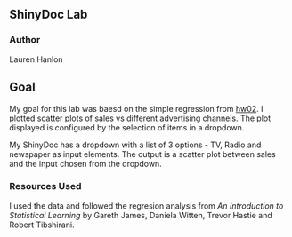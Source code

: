 ## ShinyDoc Lab

### Author

Lauren Hanlon

## Goal

My goal for this lab was baesd on the simple regression from [hw02](https://github.com/laurenhanlon/stat159-datascience/tree/master/stat159-hw02). I plotted scatter plots of sales vs different advertising channels. The plot displayed is configured by the selection of items in a dropdown.

My ShinyDoc has a dropdown with a list of 3 options - TV, Radio and newspaper as input elements. The output is a scatter plot between sales and the input chosen from the dropdown.


### Resources Used
I used the data and followed the regresion analysis from _An Introduction to Statistical Learning_ by Gareth James, Daniela Witten, Trevor Hastie and Robert Tibshirani.